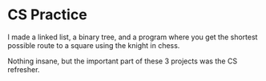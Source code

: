 # CS Practice

I made a linked list, a binary tree, and a program where you get the shortest possible route to a square using the knight in chess.

Nothing insane, but the important part of these 3 projects was the CS refresher.
